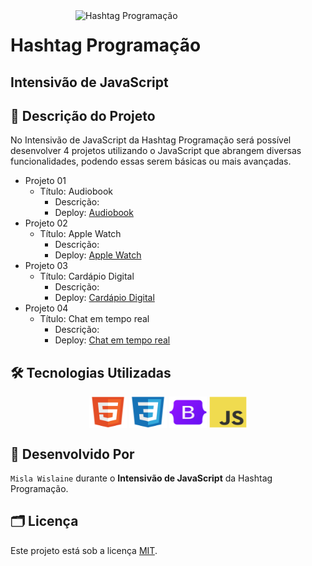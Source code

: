 <img src="https://d1muf25xaso8hp.cloudfront.net/https%3A%2F%2Fa6d41686876ceccfc436dd310b9e49aa.cdn.bubble.io%2Ff1658516625802x148010885188176500%2Flogo%2520hash%2520oficial%2520-%2520letra%2520azul.png?w=&h=&auto=compress&dpr=1&fit=max" alt="Hashtag Programação" min-width="400px" max-width="400px" width="400px" align="right">

# Hashtag Programação

## Intensivão de JavaScript

## 📄 Descrição do Projeto

<div align="left">

<p>No Intensivão de JavaScript da Hashtag Programação será possível desenvolver 4 projetos utilizando o JavaScript que abrangem diversas funcionalidades, podendo essas serem básicas ou mais avançadas.</p>

- Projeto 01
    - Título: Audiobook
        - Descrição:
        - Deploy: [Audiobook](https://wwwmisla.github.io/intensivao-javascript/audiobook/)
- Projeto 02
    - Título: Apple Watch
        - Descrição:
        - Deploy: [Apple Watch](https://wwwmisla.github.io/intensivao-javascript/apple-watch/)
- Projeto 03
    - Título: Cardápio Digital
        - Descrição:
        - Deploy: [Cardápio Digital]()
- Projeto 04 
    - Título: Chat em tempo real
        - Descrição:
        - Deploy: [Chat em tempo real]()

</div>

## 🛠 Tecnologias Utilizadas

<div align="center">
 <img align="center" alt="Misla-HTML" height="50" width="60" src="https://raw.githubusercontent.com/devicons/devicon/master/icons/html5/html5-original.svg">
 <img align="center" alt="Misla-CSS" height="50" width="60" src="https://raw.githubusercontent.com/devicons/devicon/master/icons/css3/css3-original.svg">
 <img align="center" alt="Misla-Bootstrap" height="50" width="60" src="https://raw.githubusercontent.com/devicons/devicon/master/icons/bootstrap/bootstrap-original.svg">
 <img align="center" alt="Misla-JavaScript" height="50" width="60" src="https://raw.githubusercontent.com/devicons/devicon/master/icons/javascript/javascript-original.svg">
</div>

## 🚧 Desenvolvido Por 
`Misla Wislaine` durante o <strong>Intensivão de JavaScript</strong> da Hashtag Programação.

## 🗂️ Licença

Este projeto está sob a licença [MIT](LICENSE).
